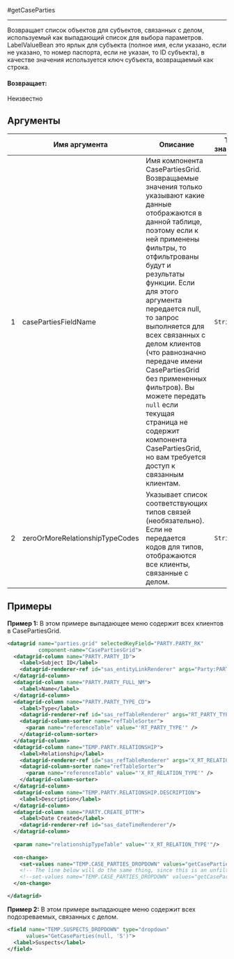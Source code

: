 #getCaseParties

---

Возвращает список объектов для субъектов, связанных с делом, используемый как выпадающий список для выбора параметров.
LabelValueBean это ярлык для субъекта (полное имя, если указано, если не указано, то номер паспорта, если не указан,
то ID субъекта), в качестве значения используется ключ субъекта, возвращаемый как строка.

#### Возвращает:

Неизвестно

## Аргументы

|  | Имя аргумента | Описание | Тип значения |
| --- | --- | --- | --- |
| 1 | casePartiesFieldName | Имя компонента CasePartiesGrid. Возвращаемые значения только указывают какие данные отображаются в данной таблице, поэтому если к ней применены фильтры, то отфильтрованы будут и результаты функции. Если для этого аргумента передается null, то запрос выполняется для всех связанных с делом клиентов (что равнозначно передаче имени CasePartiesGrid без примененных фильтров). Вы можете передать `null` если текущая страница не содержит компонента CasePartiesGrid, но вам требуется доступ к связанным клиентам. | `String` |
| 2 | zeroOrMoreRelationshipTypeCodes | Указывает список соответствующих типов связей (необязательно). Если не передается кодов для типов, отображаются все клиенты, связанные с делом. | `String` |

## Примеры

**Пример 1:** В этом примере выпадающее меню содержит всех клиентов в CasePartiesGrid.
```xml
<datagrid name="parties.grid" selectedKeyField="PARTY.PARTY_RK"
          component-name="CasePartiesGrid">
  <datagrid-column name="PARTY.PARTY_ID">
    <label>Subject ID</label>
    <datagrid-renderer-ref id="sas_entityLinkRenderer" args="Party:PARTY.PARTY_RK"/>
  </datagrid-column>
  <datagrid-column name="PARTY.PARTY_FULL_NM">
    <label>Name</label>
  </datagrid-column>
  <datagrid-column name="PARTY.PARTY_TYPE_CD">
    <label>Type</label>
    <datagrid-renderer-ref id="sas_refTableRenderer" args="RT_PARTY_TYPE"/>
    <datagrid-column-sorter name="refTableSorter">
      <param name="referenceTable" value="'RT_PARTY_TYPE'" />
    </datagrid-column-sorter>
  </datagrid-column>
  <datagrid-column name="TEMP.PARTY.RELATIONSHIP">
    <label>Relationship</label>
    <datagrid-renderer-ref id="sas_refTableRenderer" args="X_RT_RELATION_TYPE"/>
    <datagrid-column-sorter name="refTableSorter">
      <param name="referenceTable" value="'X_RT_RELATION_TYPE'" />
    </datagrid-column-sorter>
  </datagrid-column>
  <datagrid-column name="TEMP.PARTY.RELATIONSHIP.DESCRIPTION">
    <label>Description</label>
  </datagrid-column>
  <datagrid-column name="PARTY.CREATE_DTTM">
    <label>Date Created</label>
    <datagrid-renderer-ref id="sas_dateTimeRenderer"/>
  </datagrid-column>
  
  <param name="relationshipTypeTable" value="'X_RT_RELATION_TYPE'"/>
  
  <on-change>
    <set-values name="TEMP.CASE_PARTIES_DROPDOWN" values="getCaseParties('parties.grid')"/>
    <!-- The line below will do the same thing, since this is an unfiltered grid. -->
    <!--set-values name="TEMP.CASE_PARTIES_DROPDOWN" values="getCaseParties(null)"/-->
  </on-change>

</datagrid>
```

**Пример 2:** В этом примере выпадающее меню содержит всех подозреваемых, связанных с делом.
```xml
<field name="TEMP.SUSPECTS_DROPDOWN" type="dropdown"
      values="GetCaseParties(null, 'S')">
  <label>Suspects</label>
</field>
```

